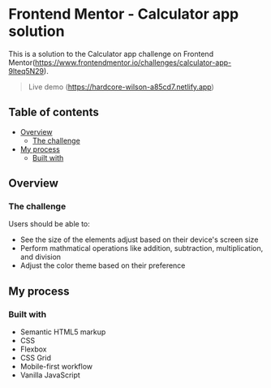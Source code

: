 # Frontend Mentor - Calculator app solution

This is a solution to the Calculator app challenge on Frontend Mentor(https://www.frontendmentor.io/challenges/calculator-app-9lteq5N29).

> Live demo (https://hardcore-wilson-a85cd7.netlify.app)


## Table of contents

- [Overview](#overview)
  - [The challenge](#the-challenge)
- [My process](#my-process)
  - [Built with](#built-with)

## Overview

### The challenge

Users should be able to:

- See the size of the elements adjust based on their device's screen size
- Perform mathmatical operations like addition, subtraction, multiplication, and division
- Adjust the color theme based on their preference

## My process

### Built with

- Semantic HTML5 markup
- CSS
- Flexbox
- CSS Grid
- Mobile-first workflow
- Vanilla JavaScript






